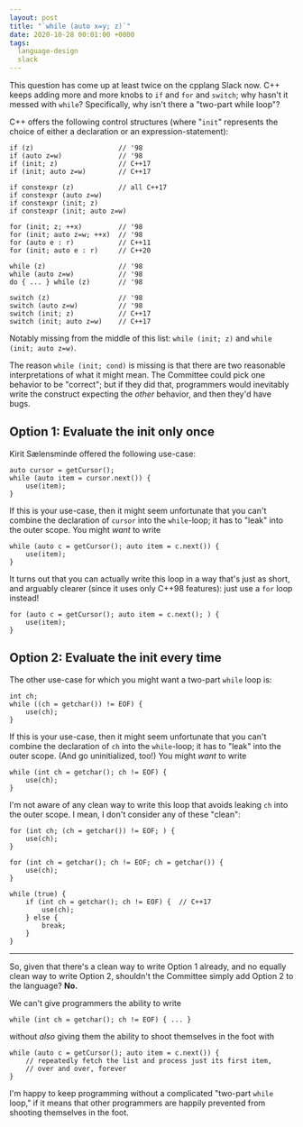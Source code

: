 ```yaml
---
layout: post
title: "`while (auto x=y; z)`"
date: 2020-10-28 00:01:00 +0000
tags:
  language-design
  slack
---
```


This question has come up at least twice on the cpplang Slack now. C++ keeps
adding more and more knobs to `if` and `for` and `switch`; why hasn't it
messed with `while`? Specifically, why isn't there a "two-part while loop"?

C++ offers the following control structures (where "`init`" represents
the choice of either a declaration or an expression-statement):

    if (z)                     // '98
    if (auto z=w)              // '98
    if (init; z)               // C++17
    if (init; auto z=w)        // C++17

    if constexpr (z)           // all C++17
    if constexpr (auto z=w)
    if constexpr (init; z)
    if constexpr (init; auto z=w)

    for (init; z; ++x)         // '98
    for (init; auto z=w; ++x)  // '98
    for (auto e : r)           // C++11
    for (init; auto e : r)     // C++20

    while (z)                  // '98
    while (auto z=w)           // '98
    do { ... } while (z)       // '98

    switch (z)                 // '98
    switch (auto z=w)          // '98
    switch (init; z)           // C++17
    switch (init; auto z=w)    // C++17

Notably missing from the middle of this list: `while (init; z)` and
`while (init; auto z=w)`.

The reason `while (init; cond)` is missing is that there are two
reasonable interpretations of what it might mean. The Committee could
pick one behavior to be "correct"; but if they did that, programmers
would inevitably write the construct expecting the _other_ behavior,
and then they'd have bugs.


## Option 1: Evaluate the init only once

Kirit Sælensminde offered the following use-case:

    auto cursor = getCursor();
    while (auto item = cursor.next()) {
        use(item);
    }

If this is your use-case, then it might seem unfortunate that you can't
combine the declaration of `cursor` into the `while`-loop; it has to
"leak" into the outer scope. You might _want_ to write

    while (auto c = getCursor(); auto item = c.next()) {
        use(item);
    }

It turns out that you can actually write this loop in a way
that's just as short, and arguably clearer (since it uses only
C++98 features): just use a `for` loop instead!

    for (auto c = getCursor(); auto item = c.next(); ) {
        use(item);
    }


## Option 2: Evaluate the init every time

The other use-case for which you might want a two-part `while` loop is:

    int ch;
    while ((ch = getchar()) != EOF) {
        use(ch);
    }

If this is your use-case, then it might seem unfortunate that you can't
combine the declaration of `ch` into the `while`-loop; it has to
"leak" into the outer scope. (And go uninitialized, too!) You might _want_ to write

    while (int ch = getchar(); ch != EOF) {
        use(ch);
    }

I'm not aware of any clean way to write this loop that avoids leaking
`ch` into the outer scope. I mean, I don't consider any of these "clean":

    for (int ch; (ch = getchar()) != EOF; ) {
        use(ch);
    }

    for (int ch = getchar(); ch != EOF; ch = getchar()) {
        use(ch);
    }

    while (true) {
        if (int ch = getchar(); ch != EOF) {  // C++17
            use(ch);
        } else {
            break;
        }
    }

----

So, given that there's a clean way to write Option 1 already, and no equally clean way
to write Option 2, shouldn't the Committee simply add Option 2 to the language? **No.**

We can't give programmers the ability to write

    while (int ch = getchar(); ch != EOF) { ... }

without _also_ giving them the ability to shoot themselves in the foot with

    while (auto c = getCursor(); auto item = c.next()) {
        // repeatedly fetch the list and process just its first item,
        // over and over, forever
    }

I'm happy to keep programming without a complicated "two-part `while` loop,"
if it means that other programmers are happily prevented from shooting themselves
in the foot.
